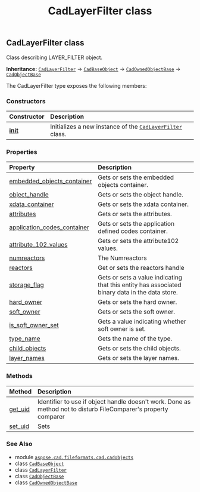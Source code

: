 ﻿---
title: CadLayerFilter class
second_title: Aspose.CAD for Python via .NET API References
description: 
type: docs
weight: 690
url: /python-net/aspose.cad.fileformats.cad.cadobjects/cadlayerfilter/
is_root: false
---

## CadLayerFilter class

Class describing LAYER_FILTER object.



**Inheritance:** [`CadLayerFilter`](/cad/python-net/aspose.cad.fileformats.cad.cadobjects/cadlayerfilter) → 
[`CadBaseObject`](/cad/python-net/aspose.cad.fileformats.cad.cadobjects/cadbaseobject) → 
[`CadOwnedObjectBase`](/cad/python-net/aspose.cad.fileformats.cad.cadobjects/cadownedobjectbase) → 
[`CadObjectBase`](/cad/python-net/aspose.cad.fileformats.cad.cadobjects/cadobjectbase)



The CadLayerFilter type exposes the following members:

### Constructors
| Constructor | Description |
| :- | :- |
| [__init__](/cad/python-net/aspose.cad.fileformats.cad.cadobjects/cadlayerfilter/__init__/#) | Initializes a new instance of the [`CadLayerFilter`](/cad/python-net/aspose.cad.fileformats.cad.cadobjects/cadlayerfilter) class. |


### Properties
| Property | Description |
| :- | :- |
| [embedded_objects_container](/cad/python-net/aspose.cad.fileformats.cad.cadobjects/cadlayerfilter/embedded_objects_container) | Gets or sets the embedded objects container. |
| [object_handle](/cad/python-net/aspose.cad.fileformats.cad.cadobjects/cadlayerfilter/object_handle) | Gets or sets the object handle. |
| [xdata_container](/cad/python-net/aspose.cad.fileformats.cad.cadobjects/cadlayerfilter/xdata_container) | Gets or sets the xdata container. |
| [attributes](/cad/python-net/aspose.cad.fileformats.cad.cadobjects/cadlayerfilter/attributes) | Gets or sets the attributes. |
| [application_codes_container](/cad/python-net/aspose.cad.fileformats.cad.cadobjects/cadlayerfilter/application_codes_container) | Gets or sets the application defined codes container. |
| [attribute_102_values](/cad/python-net/aspose.cad.fileformats.cad.cadobjects/cadlayerfilter/attribute_102_values) | Gets or sets the attribute102 values. |
| [numreactors](/cad/python-net/aspose.cad.fileformats.cad.cadobjects/cadlayerfilter/numreactors) | The Numreactors |
| [reactors](/cad/python-net/aspose.cad.fileformats.cad.cadobjects/cadlayerfilter/reactors) | Get or sets the reactors handle |
| [storage_flag](/cad/python-net/aspose.cad.fileformats.cad.cadobjects/cadlayerfilter/storage_flag) | Gets or sets a value indicating that this entity has associated binary data in the data store. |
| [hard_owner](/cad/python-net/aspose.cad.fileformats.cad.cadobjects/cadlayerfilter/hard_owner) | Gets or sets the hard owner. |
| [soft_owner](/cad/python-net/aspose.cad.fileformats.cad.cadobjects/cadlayerfilter/soft_owner) | Gets or sets the soft owner. |
| [is_soft_owner_set](/cad/python-net/aspose.cad.fileformats.cad.cadobjects/cadlayerfilter/is_soft_owner_set) | Gets a value indicating whether soft owner is set. |
| [type_name](/cad/python-net/aspose.cad.fileformats.cad.cadobjects/cadlayerfilter/type_name) | Gets the name of the type. |
| [child_objects](/cad/python-net/aspose.cad.fileformats.cad.cadobjects/cadlayerfilter/child_objects) | Gets or sets the child objects. |
| [layer_names](/cad/python-net/aspose.cad.fileformats.cad.cadobjects/cadlayerfilter/layer_names) | Gets or sets the layer names. |


### Methods
| Method | Description |
| :- | :- |
| [get_uid](/cad/python-net/aspose.cad.fileformats.cad.cadobjects/cadlayerfilter/get_uid/#) | Identifier to use if object handle doesn't work. Done as method not to disturb FileComparer's property comparer |
| [set_uid](/cad/python-net/aspose.cad.fileformats.cad.cadobjects/cadlayerfilter/set_uid/#str) | Sets |



### See Also
* module [`aspose.cad.fileformats.cad.cadobjects`](..)
* class [`CadBaseObject`](/cad/python-net/aspose.cad.fileformats.cad.cadobjects/cadbaseobject)
* class [`CadLayerFilter`](/cad/python-net/aspose.cad.fileformats.cad.cadobjects/cadlayerfilter)
* class [`CadObjectBase`](/cad/python-net/aspose.cad.fileformats.cad.cadobjects/cadobjectbase)
* class [`CadOwnedObjectBase`](/cad/python-net/aspose.cad.fileformats.cad.cadobjects/cadownedobjectbase)
